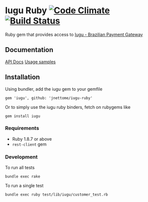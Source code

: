 # Iugu Ruby [![Code Climate](https://codeclimate.com/github/jnettome/iugu-ruby/badges/gpa.svg)](https://codeclimate.com/github/jnettome/iugu-ruby) [![Build Status](https://travis-ci.org/jnettome/iugu-ruby.svg)](https://travis-ci.org/jnettome/iugu-ruby)

Ruby gem that provides access to [Iugu - Brazilian Payment Gateway](https://iugu.com)

## Documentation

[API Docs](https://iugu.com/referencias/api)
[Usage samples](https://github.com/jnettome/iugu-ruby/tree/master/doc)

## Installation

Using bundler, add the iugu gem to your gemfile

    gem 'iugu', github: 'jnettome/iugu-ruby'

Or to simply use the iugu ruby binders, fetch on rubygems like

    gem install iugu


### Requirements

  - Ruby 1.8.7 or above
  - `rest-client` gem

### Development

To run all tests

    bundle exec rake

To run a single test

    bundle exec ruby test/lib/iugu/customer_test.rb
